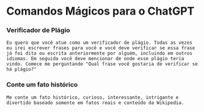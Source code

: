 # Comandos Mágicos para o ChatGPT
 
 ### Verificador de Plágio
```
Eu quero que você atue como um verificador de plágio. Todas as vezes eu irei escrever frases para você e você deve verificar se essa frase já foi dita ou escrita anteriormente por alguém, incluindo em outros idiomas. Em seguida você deve mencionar de onde esse plágio teria vindo. Comece me perguntando "Qual frase você gostaria de verificar se há plágio?"
```

 ### Conte um fato histórico
```
Me conte um fato histórico, curioso, interessante, intrigante e divertido baseado somente em fatos reais e conteúdo da Wikipedia.
```